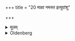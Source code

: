 +++
title = "20 माक्षा नमस्त इत्युपांशु"

+++

<details><summary>मूलम्</summary>

माक्षा नमस्त इत्युपांशु २०
</details>

<details><summary>Oldenberg</summary>

19. Then in a low voice: 'May it not fail! Adoration to thee!'
</details>

